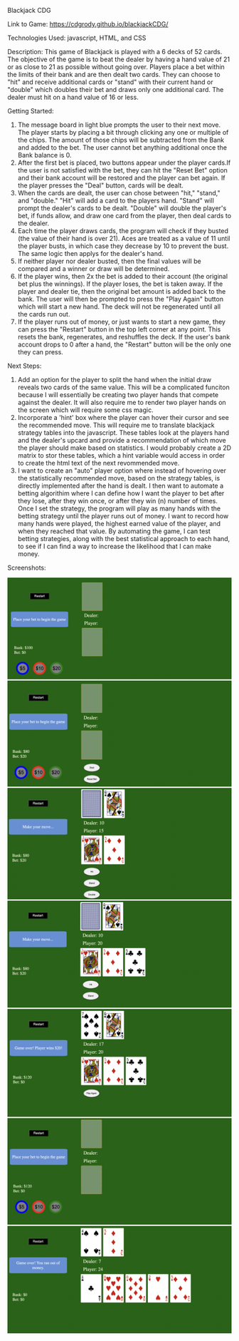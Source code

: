 Blackjack CDG

Link to Game:
https://cdgrody.github.io/blackjackCDG/

Technologies Used:
javascript, HTML, and CSS


Description: 
This game of Blackjack is played with a 6 decks of 52 cards. The objective of the game is to beat the dealer by having a hand value of 21 or as close to 21 as possible without going over. Players place a bet within the limits of their bank and are then dealt two cards. They can choose to "hit" and receive additional cards or "stand" with their current hand or "double" which doubles their bet and draws only one additional card. The dealer must hit on a hand value of 16 or less.  

Getting Started:
1) The message board in light blue prompts the user to their next move.  The player starts by placing a bit through clicking any one or multiple of the chips.  The amount of those chips will be subtracted from the Bank and added to the bet.  The user cannot bet anything additional once the Bank balance is 0.  
2) After the first bet is placed, two buttons appear under the player cards.If the user is not satisfied with the bet, they can hit the "Reset Bet" option and their bank account will be restored and the player can bet again.  If the player presses the "Deal" button, cards will be dealt.
3) When the cards are dealt, the user can chose between "hit," "stand," and "double."  "Hit" will add a card to the players hand.  "Stand" will prompt the dealer's cards to be dealt.  "Double" will double the player's bet, if funds allow, and draw one card from the player, then deal cards to the dealer.
4) Each time the player draws cards, the program will check if they busted (the value of their hand is over 21).  Aces are treated as a value of 11 until the player busts, in which case they decrease by 10 to prevent the bust.  The same logic then applys for the dealer's hand.
5) If neither player nor dealer busted, then the final values will be compared and a winner or draw will be determined.
6) If the player wins, then 2x the bet is added to their account (the original bet plus the winnings).  If the player loses, the bet is taken away.  If the player and dealer tie, then the original bet amount is added back to the bank.  The user will then be prompted to press the "Play Again" button which will start a new hand.  The deck will not be regenerated until all the cards run out.
7) If the player runs out of money, or just wants to start a new game, they can press the "Restart" button in the top left corner at any point.  This resets the bank, regenerates, and reshuffles the deck.  If the user's bank account drops to 0 after a hand, the "Restart" button will be the only one they can press.

Next Steps:
1) Add an option for the player to split the hand when the initial draw reveals two cards of the same value.  This will be a complicated funciton because I will essentially be creating two player hands that compete against the dealer.  It will also require me to render two player hands on the screen which will require some css magic.
2) Incorporate a 'hint' box where the player can hover their cursor and see the recommended move.  This will require me to translate blackjack strategy tables into the javascript.  These tables look at the players hand and the dealer's upcard and provide a recommendation of which move the player should make based on statistics.  I would probably create a 2D matrix to stor these tables, which a hint variable would access in order to create the html text of the next revommended move.
3) I want to create an "auto" player option where instead of hovering over the statistically recommended move, based on the strategy tables, is directly implemented after the hand is dealt. I then want to automate a betting algorithim where I can define how I want the player to bet after they lose, after they win once, or after they win (n) number of times.  Once I set the strategy, the program will play as many hands with the betting strategy until the player runs out of money.  I want to record how many hands were played, the highest earned value of the player, and when they reached that value.  By automating the game, I can test betting strategies, along with the best statistical approach to each hand, to see if I can find a way to increase the likelihood that I can make money.


Screenshots:

![starting screen](images/begin_screen.png)
![first bets placed](images/first_bet_placed.png)
![initial cards dealt](images/initial_cards_dealt.png)
![player hits](images/player_hit.png)
![player wins](images/player_wins_hand.png)
![new hand begun](images/new_hand_with_updated_bank.png)
![game over](images/game_over.png)

